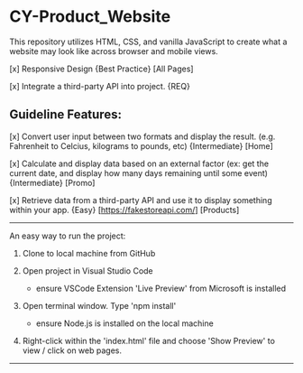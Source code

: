# CY-Product_Website




This repository utilizes HTML, CSS, and vanilla JavaScript to create what a website may look like across browser and mobile views. 

[x] Responsive Design {Best Practice} [All Pages]

[x] Integrate a third-party API into project. {REQ}






## Guideline Features: 

[x] Convert user input between two formats and display the result. (e.g. Fahrenheit to Celcius, kilograms to pounds, etc) {Intermediate} [Home]

[x] Calculate and display data based on an external factor (ex: get the current date, and display how many days remaining until some event) {Intermediate} [Promo]

[x] Retrieve data from a third-party API and use it to display something within your app. {Easy} [https://fakestoreapi.com/] [Products]


----------------------------------------------------------------------------------------

An easy way to run the project:

1. Clone to local machine from GitHub

2. Open project in Visual Studio Code
    - ensure VSCode Extension 'Live Preview' from Microsoft is installed

3. Open terminal window. Type 'npm install'
    - ensure Node.js is installed on the local machine

4. Right-click within the 'index.html' file and choose 'Show Preview' to view / click on web pages. 

-------------------------------------------------------------------------------------------




